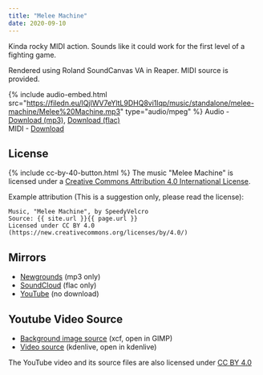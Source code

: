 ```yaml
---
title: "Melee Machine"
date: 2020-09-10 
---
```

Kinda rocky MIDI action. Sounds like it could work for the first level of a fighting game.

Rendered using Roland SoundCanvas VA in Reaper. MIDI source is provided.

{% include audio-embed.html src="https://filedn.eu/lQjIWV7eYltL9DHQ8vi1lqp/music/standalone/melee-machine/Melee%20Machine.mp3" type="audio/mpeg" %}
Audio -
[Download (mp3)](https://filedn.eu/lQjIWV7eYltL9DHQ8vi1lqp/music/standalone/melee-machine/Melee%20Machine.mp3),
[Download (flac)](https://filedn.eu/lQjIWV7eYltL9DHQ8vi1lqp/music/standalone/melee-machine/Melee%20Machine.flac)\
MIDI -
[Download](https://filedn.eu/lQjIWV7eYltL9DHQ8vi1lqp/music/standalone/melee-machine/Melee%20Machine.mid)

## License
{% include cc-by-40-button.html %}
The music "Melee Machine" is licensed under a [Creative Commons Attribution 4.0 International License](http://creativecommons.org/licenses/by/4.0/).

Example attribution (This is a suggestion only, please read the license):
```
Music, "Melee Machine", by SpeedyVelcro
Source: {{ site.url }}{{ page.url }}
Licensed under CC BY 4.0 (https://new.creativecommons.org/licenses/by/4.0/)
```

## Mirrors
- [Newgrounds](https://www.newgrounds.com/audio/listen/963622) (mp3 only)
- [SoundCloud](https://soundcloud.com/swiftvector/melee-machine) (flac only)
- [YouTube](https://www.youtube.com/watch?v=MsHqGEJIldU) (no download)

## Youtube Video Source
- [Background image source](https://filedn.eu/lQjIWV7eYltL9DHQ8vi1lqp/music/standalone/melee-machine/melee-machine-background.xcf) (xcf, open in GIMP)
- [Video source](https://filedn.eu/lQjIWV7eYltL9DHQ8vi1lqp/music/standalone/melee-machine/melee-machine.kdenlive) (kdenlive, open in kdenlive)

The YouTube video and its source files are also licensed under
[CC BY 4.0](https://new.creativecommons.org/licenses/by/4.0/)

